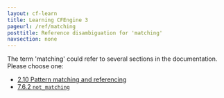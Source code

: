 ```yaml
---
layout: cf-learn
title: Learning CFEngine 3
pageurl: /ref/matching
posttitle: Reference disambiguation for 'matching'
navsection: none
---
```


The term 'matching' could refer to several sections in the documentation. Please choose one:

- [2.10 Pattern matching and referencing](https://cfengine.com/manuals/cf3-Reference#Pattern-matching-and-referencing)
- [7.6.2 <code>not_matching</code>](https://cfengine.com/manuals/cf3-Reference#not_matching-in-delete_lines)
